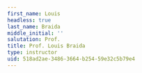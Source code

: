 ```yaml
---
first_name: Louis
headless: true
last_name: Braida
middle_initial: ''
salutation: Prof.
title: Prof. Louis Braida
type: instructor
uid: 518ad2ae-3486-3664-b254-59e32c5b79e4
---
```

